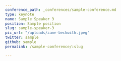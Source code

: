 ```yaml
---
conference_path: _conferences/sample-conference.md
type: keynote
name: Sample Speaker 3
position: Sample position
slug: sample-speaker-3
pic_url: "/uploads/zane-beckwith.jpeg"
twitter: sample
github: sample
permalink: /sample-conference/:slug

---
```

